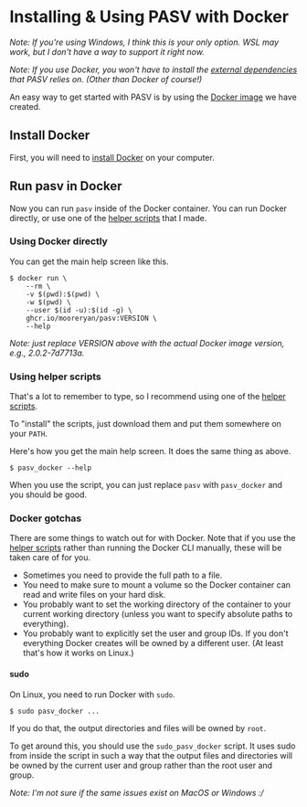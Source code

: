 # Installing & Using PASV with Docker

*Note: If you're using Windows, I think this is your only option.  WSL may work, but I don't have a way to support it right now.*

*Note: If you use Docker, you won't have to install the [external dependencies](./installing-external-dependencies.md) that PASV relies on.  (Other than Docker of course!)*

An easy way to get started with PASV is by using the [Docker image](https://github.com/mooreryan/ocaml_docker_images/pkgs/container/pasv) we have created.

## Install Docker

First, you will need to [install Docker](https://docs.docker.com/get-docker/) on your computer.

## Run pasv in Docker

Now you can run `pasv` inside of the Docker container.  You can run Docker directly, or use one of the [helper scripts](https://github.com/mooreryan/ocaml_docker_images/tree/main/pasv/pasv/scripts) that I made.

### Using Docker directly

You can get the main help screen like this.

```
$ docker run \
    --rm \
    -v $(pwd):$(pwd) \
    -w $(pwd) \
    --user $(id -u):$(id -g) \
    ghcr.io/mooreryan/pasv:VERSION \
    --help
```

*Note: just replace VERSION above with the actual Docker image version, e.g., 2.0.2-7d7713a.*

### Using helper scripts

That's a lot to remember to type, so I recommend using one of the [helper scripts](https://github.com/mooreryan/ocaml_docker_images/tree/main/pasv/pasv/scripts).

To "install" the scripts, just download them and put them somewhere on your `PATH`.

Here's how you get the main help screen.  It does the same thing as above.

```
$ pasv_docker --help
```

When you use the script, you can just replace `pasv` with `pasv_docker` and you should be good.

### Docker gotchas

There are some things to watch out for with Docker.  Note that if you use the [helper scripts](https://github.com/mooreryan/ocaml_docker_images/tree/main/pasv/pasv/scripts) rather than running the Docker CLI manually, these will be taken care of for you.

* Sometimes you need to provide the full path to a file.
* You need to make sure to mount a volume so the Docker container can read and write files on your hard disk.
* You probably want to set the working directory of the container to your current working directory (unless you want to specify absolute paths to everything).
* You probably want to explicitly set the user and group IDs.  If you don't everything Docker creates will be owned by a different user.  (At least that's how it works on Linux.)

#### sudo

On Linux, you need to run Docker with `sudo`.

```
$ sudo pasv_docker ...
```

If you do that, the output directories and files will be owned by `root`.

To get around this, you should use the `sudo_pasv_docker` script.  It uses sudo from inside the script in such a way that the output files and directories will be owned by the current user and group rather than the root user and group.

*Note: I'm not sure if the same issues exist on MacOS or Windows :/*
